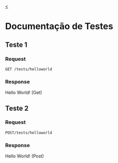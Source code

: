 [<](README.md)
# Documentação de Testes

## Teste 1
### Request
```
GET /tests/helloworld
```
### Response
Hello World! (Get)

## Teste 2
### Request
```
POST/tests/helloworld
```
### Response
Hello World! (Post)
